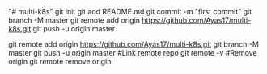 "# multi-k8s" 
git init
git add README.md
git commit -m "first commit"
git branch -M master
git remote add origin https://github.com/Ayas17/multi-k8s.git
git push -u origin master

git remote add origin https://github.com/Ayas17/multi-k8s.git
git branch -M master
git push -u origin master
#Link remote repo
git remote -v
#Remove origin
git remote remove origin